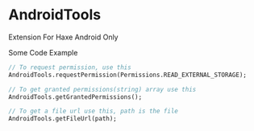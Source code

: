 # AndroidTools

Extension For Haxe Android Only

Some Code Example

```haxe
// To request permission, use this
AndroidTools.requestPermission(Permissions.READ_EXTERNAL_STORAGE);

// To get granted permissions(string) array use this
AndroidTools.getGrantedPermissions();

// To get a file url use this, path is the file
AndroidTools.getFileUrl(path);

```
